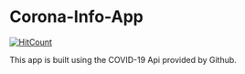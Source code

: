 # Corona-Info-App
[![HitCount](http://hits.dwyl.com/deviknitkkr/Corona-Info-App.svg)](http://hits.dwyl.com/deviknitkkr/Corona-Info-App)

This app is built using the COVID-19 Api provided by Github.

